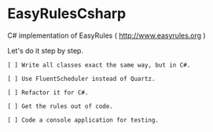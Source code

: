 # EasyRulesCsharp
C# implementation of EasyRules ( http://www.easyrules.org )

Let's do it step by step.

    [ ] Write all classes exact the same way, but in C#.
    
    [ ] Use FluentScheduler instead of Quartz.
    
    [ ] Refactor it for C#.
    
    [ ] Get the rules out of code.
    
    [ ] Code a console application for testing.
